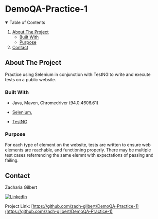 <!-- Title -->
# DemoQA-Practice-1

<!-- TABLE OF CONTENTS -->
<details open="open">
  <summary>Table of Contents</summary>
  <ol>
    <li>
      <a href="#about-the-project">About The Project</a>
      <ul>
        <li><a href="#built-with">Built With</a></li>
        <li><a href="#purpose">Purpose</a></li>
      </ul>
    </li>
    <li><a href="#contact">Contact</a></li>
  </ol>
</details>

<!-- ABOUT THE PROJECT -->
## About The Project

Practice using Selenium in conjunction with TestNG to write and execute tests on a public website.

### Built With

- Java, Maven, Chromedriver (94.0.4606.61)

- [Selenium](https://github.com/SeleniumHQ/selenium),

- [TestNG](https://testng.org/doc/)

### Purpose

For each type of element on the website, tests are written to ensure web elements are reachable, and functioning properly. There may be multiple test cases referrencing the same elemnt with expectations of passing and failing.

## Contact

Zacharia Gilbert

[![LinkedIn][linkedin-shield]][linkedin-url]

Project Link: [https://github.com/zach-gilbert/DemoQA-Practice-1](https://github.com/zach-gilbert/DemoQA-Practice-1)




<!-- MARKDOWN LINKS & IMAGES -->
[linkedin-shield]: https://img.shields.io/badge/-LinkedIn-black.svg?style=for-the-badge&logo=linkedin&colorB=555
[linkedin-url]: https://linkedin.com/in/gilbertzacharia
